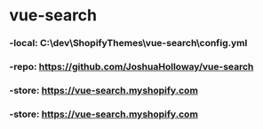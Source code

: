 # vue-search

### -local:   C:\dev\ShopifyThemes\vue-search\config.yml
### -repo:    https://github.com/JoshuaHolloway/vue-search
### -store:   https://vue-search.myshopify.com
### -store:   https://vue-search.myshopify.com
